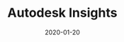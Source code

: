 ---
title: Autodesk Insights
date: 2020-01-20
company: Autodesk
byline: Led the transformation of a complex analytics platform into an accessible, visually compelling tool that synthesizes intricate data into clear, actionable insights for users
tags: [portfolio]
has_writeup: false
--- 